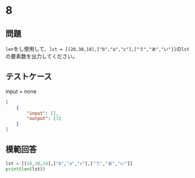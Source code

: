 # 8
## 問題

`len`をし使用して、`lst = [[20,30,10],["b","a","c"],["う","あ","い"]]`の`lst`の要素数を出力してください。

## テストケース
input = none
```json
[
	{
		"input": [],
		"output": [3]
	}
]
```

## 模範回答
```python
lst = [[20,30,10],["b","a","c"],["う","あ","い"]]
print(len(lst))
```